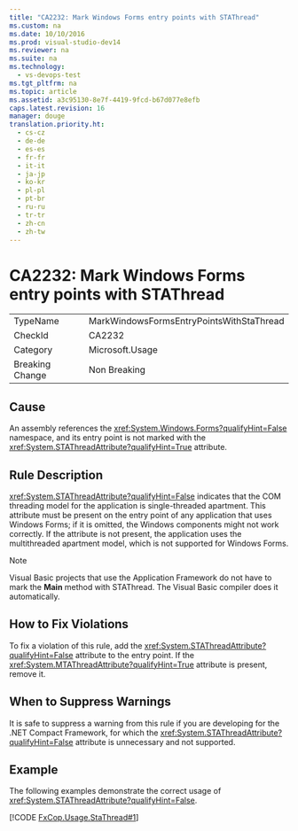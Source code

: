 ```yaml
---
title: "CA2232: Mark Windows Forms entry points with STAThread"
ms.custom: na
ms.date: 10/10/2016
ms.prod: visual-studio-dev14
ms.reviewer: na
ms.suite: na
ms.technology: 
  - vs-devops-test
ms.tgt_pltfrm: na
ms.topic: article
ms.assetid: a3c95130-8e7f-4419-9fcd-b67d077e8efb
caps.latest.revision: 16
manager: douge
translation.priority.ht: 
  - cs-cz
  - de-de
  - es-es
  - fr-fr
  - it-it
  - ja-jp
  - ko-kr
  - pl-pl
  - pt-br
  - ru-ru
  - tr-tr
  - zh-cn
  - zh-tw
---
```

# CA2232: Mark Windows Forms entry points with STAThread
|||  
|-|-|  
|TypeName|MarkWindowsFormsEntryPointsWithStaThread|  
|CheckId|CA2232|  
|Category|Microsoft.Usage|  
|Breaking Change|Non Breaking|  
  
## Cause  
 An assembly references the <xref:System.Windows.Forms?qualifyHint=False> namespace, and its entry point is not marked with the <xref:System.STAThreadAttribute?qualifyHint=True> attribute.  
  
## Rule Description  
 <xref:System.STAThreadAttribute?qualifyHint=False> indicates that the COM threading model for the application is single-threaded apartment. This attribute must be present on the entry point of any application that uses Windows Forms; if it is omitted, the Windows components might not work correctly. If the attribute is not present, the application uses the multithreaded apartment model, which is not supported for Windows Forms.  
  
> [!NOTE]
>  Visual Basic projects that use the Application Framework do not have to mark the **Main** method with STAThread. The Visual Basic compiler does it automatically.  
  
## How to Fix Violations  
 To fix a violation of this rule, add the <xref:System.STAThreadAttribute?qualifyHint=False> attribute to the entry point. If the <xref:System.MTAThreadAttribute?qualifyHint=True> attribute is present, remove it.  
  
## When to Suppress Warnings  
 It is safe to suppress a warning from this rule if you are developing for the .NET Compact Framework, for which the <xref:System.STAThreadAttribute?qualifyHint=False> attribute is unnecessary and not supported.  
  
## Example  
 The following examples demonstrate the correct usage of <xref:System.STAThreadAttribute?qualifyHint=False>.  
  
 [!CODE [FxCop.Usage.StaThread#1](../CodeSnippet/VS_Snippets_CodeAnalysis/FxCop.Usage.StaThread#1)]